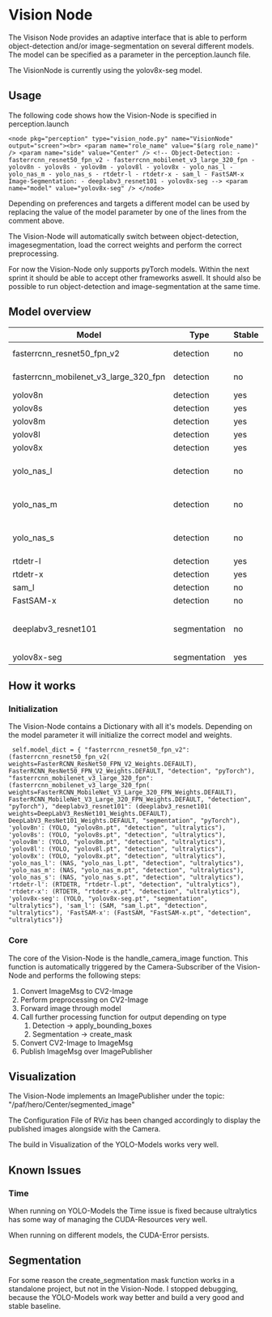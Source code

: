 # Vision Node

The Visison Node provides an adaptive interface that is able to perform object-detection and/or image-segmentation
on several different models. The model can be specified as a parameter in the perception.launch file.

The VisionNode is currently using the yolov8x-seg model.

## Usage

The following code shows how the Vision-Node is specified in perception.launch

`
<node pkg="perception" type="vision_node.py" name="VisionNode" output="screen"><br>
    <param name="role_name" value="$(arg role_name)" />
    <param name="side" value="Center" />
     <!--
      Object-Detection:
      - fasterrcnn_resnet50_fpn_v2
      - fasterrcnn_mobilenet_v3_large_320_fpn
      - yolov8n
      - yolov8s
      - yolov8m
      - yolov8l
      - yolov8x
      - yolo_nas_l
      - yolo_nas_m
      - yolo_nas_s
      - rtdetr-l
      - rtdetr-x
      - sam_l
      - FastSAM-x
      Image-Segmentation:
      - deeplabv3_resnet101
      - yolov8x-seg
      -->
    <param name="model" value="yolov8x-seg" />
  </node>
`

Depending on preferences and targets a different model can be used by replacing the value of the model parameter
by one of the lines from the comment above.

The Vision-Node will automatically switch between object-detection, imagesegmentation, load the correct weights and perform the correct preprocessing.

For now the Vision-Node only supports pyTorch models. Within the next sprint it should be able to
accept other frameworks aswell. It should also be possible to run object-detection and image-segmentation at the same time.

## Model overview

| Model                                 | Type         | Stable | Comments                              |
|---------------------------------------|--------------|--------|---------------------------------------|
| fasterrcnn_resnet50_fpn_v2            | detection    | no     | CUDA-Problems                         |
| fasterrcnn_mobilenet_v3_large_320_fpn | detection    | no     | CUDA-Problems                         |
| yolov8n                               | detection    | yes    |                                       |
| yolov8s                               | detection    | yes    |                                       |
| yolov8m                               | detection    | yes    |                                       |
| yolov8l                               | detection    | yes    |                                       |
| yolov8x                               | detection    | yes    |                                       |
| yolo_nas_l                            | detection    | no     | Missing super_gradients package error |
| yolo_nas_m                            | detection    | no     | Missing super_gradients package error |
| yolo_nas_s                            | detection    | no     | Missing super_gradients package error |
| rtdetr-l                              | detection    | yes    |                                       |
| rtdetr-x                              | detection    | yes    |                                       |
| sam_l                                 | detection    | no     | Ultralytics Error                     |
| FastSAM-x                             | detection    | no     | CUDA Problems                         |
| deeplabv3_resnet101                   | segmentation | no     | CUDA Problems, Segmentation Problems  |
| yolov8x-seg                           | segmentation | yes    |                                       |

## How it works

### Initialization

The Vision-Node contains a Dictionary with all it's models. Depending on the model parameter it will initialize the correct model and weights.

`
self.model_dict = {
            "fasterrcnn_resnet50_fpn_v2":
            (fasterrcnn_resnet50_fpn_v2(
                weights=FasterRCNN_ResNet50_FPN_V2_Weights.DEFAULT),
                FasterRCNN_ResNet50_FPN_V2_Weights.DEFAULT,
                "detection",
                "pyTorch"),
            "fasterrcnn_mobilenet_v3_large_320_fpn":
            (fasterrcnn_mobilenet_v3_large_320_fpn(
                weights=FasterRCNN_MobileNet_V3_Large_320_FPN_Weights.DEFAULT),
                FasterRCNN_MobileNet_V3_Large_320_FPN_Weights.DEFAULT,
                "detection",
                "pyTorch"),
            "deeplabv3_resnet101":
            (deeplabv3_resnet101(
                weights=DeepLabV3_ResNet101_Weights.DEFAULT),
                DeepLabV3_ResNet101_Weights.DEFAULT,
                "segmentation",
                "pyTorch"),
            'yolov8n': (YOLO, "yolov8n.pt", "detection", "ultralytics"),
            'yolov8s': (YOLO, "yolov8s.pt", "detection", "ultralytics"),
            'yolov8m': (YOLO, "yolov8m.pt", "detection", "ultralytics"),
            'yolov8l': (YOLO, "yolov8l.pt", "detection", "ultralytics"),
            'yolov8x': (YOLO, "yolov8x.pt", "detection", "ultralytics"),
            'yolo_nas_l': (NAS, "yolo_nas_l.pt", "detection", "ultralytics"),
            'yolo_nas_m': (NAS, "yolo_nas_m.pt", "detection", "ultralytics"),
            'yolo_nas_s': (NAS, "yolo_nas_s.pt", "detection", "ultralytics"),
            'rtdetr-l': (RTDETR, "rtdetr-l.pt", "detection", "ultralytics"),
            'rtdetr-x': (RTDETR, "rtdetr-x.pt", "detection", "ultralytics"),
            'yolov8x-seg': (YOLO, "yolov8x-seg.pt", "segmentation", "ultralytics"),
            'sam_l': (SAM, "sam_l.pt", "detection", "ultralytics"),
            'FastSAM-x': (FastSAM, "FastSAM-x.pt", "detection", "ultralytics")}`

### Core

The core of the Vision-Node is the handle_camera_image function.
This function is automatically triggered by the Camera-Subscriber of the Vision-Node and performs the following steps:

1. Convert ImageMsg to CV2-Image
2. Perform preprocessing on CV2-Image
3. Forward image through model
4. Call further processing function for output depending on type
   1. Detection -> apply_bounding_boxes
   2. Segmentation -> create_mask
5. Convert CV2-Image to ImageMsg
6. Publish ImageMsg over ImagePublisher

## Visualization

The Vision-Node implements an ImagePublisher under the topic: "/paf/hero/Center/segmented_image"

The Configuration File of RViz has been changed accordingly to display the published images alongside with the Camera.

The build in Visualization of the YOLO-Models works very well.

## Known Issues

### Time

When running on YOLO-Models the Time issue is fixed because ultralytics has some way of managing the CUDA-Resources very well.

When running on different models, the CUDA-Error persists.

## Segmentation

For some reason the create_segmentation mask function works in a standalone project, but not in the Vision-Node.
I stopped debugging, because the YOLO-Models work way better and build a very good and stable baseline.

